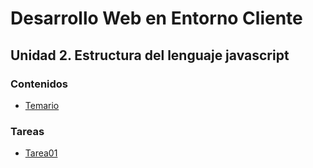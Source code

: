 # Desarrollo Web en Entorno Cliente
## Unidad 2. Estructura del lenguaje javascript

### Contenidos
* [Temario](https://github.com/nebulavision/DAW/blob/main/DWEC/DWEC02/temario/DWEC02%20-%20Estructura%20del%20lenguaje%20javascript.pdf)

### Tareas
* [Tarea01](https://github.com/nebulavision/DAW/tree/main/DWEC/DWEC02/tareas)
